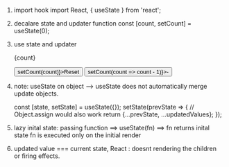 1. import hook
    import React, { useState } from 'react';

2. decalare state and updater function
    const [count, setCount] = useState(0);

3. use state and updater
    <p>{count}</p>
    <button onClick={() => setCount(count)}>Reset</button>
    <button onClick={() => setCount(count => count - 1)}>-</button>


4. note: useState on object  --> useState does not automatically merge update objects.

    const [state, setState] = useState({});
    setState(prevState => {
        // Object.assign would also work
        return {...prevState, ...updatedValues};
    });

5. lazy inital state: passing function ==> useState(fn) ==> fn returns inital state
    fn is executed only on the initial render

6. updated value === current state, React : doesnt rendering the children or firing effects.